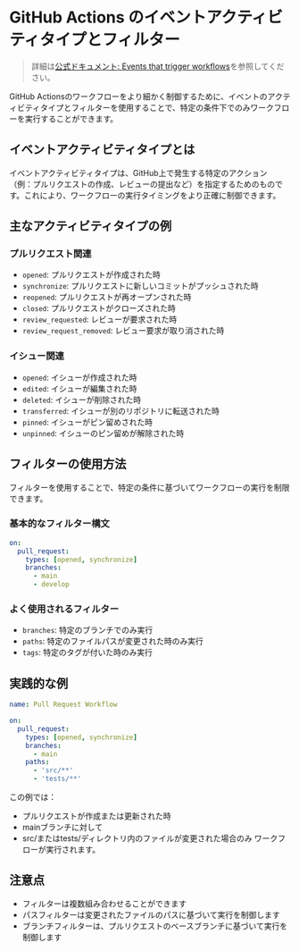 # GitHub Actions のイベントアクティビティタイプとフィルター

> 詳細は[公式ドキュメント: Events that trigger workflows](https://docs.github.com/en/actions/using-workflows/events-that-trigger-workflows)を参照してください。

GitHub Actionsのワークフローをより細かく制御するために、イベントのアクティビティタイプとフィルターを使用することで、特定の条件下でのみワークフローを実行することができます。

## イベントアクティビティタイプとは

イベントアクティビティタイプは、GitHub上で発生する特定のアクション（例：プルリクエストの作成、レビューの提出など）を指定するためのものです。これにより、ワークフローの実行タイミングをより正確に制御できます。

## 主なアクティビティタイプの例

### プルリクエスト関連
- `opened`: プルリクエストが作成された時
- `synchronize`: プルリクエストに新しいコミットがプッシュされた時
- `reopened`: プルリクエストが再オープンされた時
- `closed`: プルリクエストがクローズされた時
- `review_requested`: レビューが要求された時
- `review_request_removed`: レビュー要求が取り消された時

### イシュー関連
- `opened`: イシューが作成された時
- `edited`: イシューが編集された時
- `deleted`: イシューが削除された時
- `transferred`: イシューが別のリポジトリに転送された時
- `pinned`: イシューがピン留めされた時
- `unpinned`: イシューのピン留めが解除された時

## フィルターの使用方法

フィルターを使用することで、特定の条件に基づいてワークフローの実行を制限できます。

### 基本的なフィルター構文
```yaml
on:
  pull_request:
    types: [opened, synchronize]
    branches:
      - main
      - develop
```

### よく使用されるフィルター
- `branches`: 特定のブランチでのみ実行
- `paths`: 特定のファイルパスが変更された時のみ実行
- `tags`: 特定のタグが付いた時のみ実行

## 実践的な例

```yaml
name: Pull Request Workflow

on:
  pull_request:
    types: [opened, synchronize]
    branches:
      - main
    paths:
      - 'src/**'
      - 'tests/**'
```

この例では：
- プルリクエストが作成または更新された時
- mainブランチに対して
- src/またはtests/ディレクトリ内のファイルが変更された場合のみ
ワークフローが実行されます。

## 注意点
- フィルターは複数組み合わせることができます
- パスフィルターは変更されたファイルのパスに基づいて実行を制御します
- ブランチフィルターは、プルリクエストのベースブランチに基づいて実行を制御します
